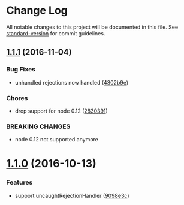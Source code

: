 # Change Log

All notable changes to this project will be documented in this file. See [standard-version](https://github.com/conventional-changelog/standard-version) for commit guidelines.

<a name="1.1.1"></a>
## [1.1.1](https://github.com/tapppi/async-exit-hook/compare/v1.1.0...v1.1.1) (2016-11-04)


### Bug Fixes

* unhandled rejections now handled ([4302b9e](https://github.com/tapppi/async-exit-hook/commit/4302b9e))


### Chores

* drop support for node 0.12 ([2830391](https://github.com/tapppi/async-exit-hook/commit/2830391))


### BREAKING CHANGES

* node 0.12 not supported anymore



<a name="1.1.0"></a>
# [1.1.0](https://github.com/tapppi/async-exit-hook/compare/v1.0.0...v1.1.0) (2016-10-13)


### Features

* support uncaughtRejectionHandler ([9098e3c](https://github.com/tapppi/async-exit-hook/commit/9098e3c))
